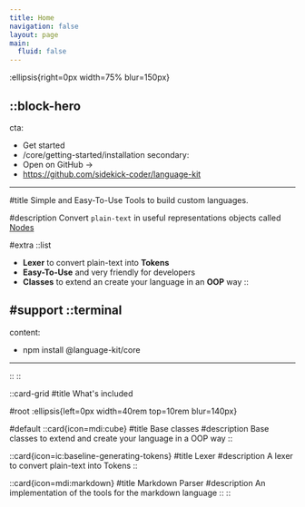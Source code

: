 ```yaml
---
title: Home
navigation: false
layout: page
main:
  fluid: false
---
```


:ellipsis{right=0px width=75% blur=150px}

::block-hero
---
cta:
  - Get started
  - /core/getting-started/installation
secondary:
  - Open on GitHub →
  - https://github.com/sidekick-coder/language-kit
---

#title
Simple and Easy-To-Use Tools to build custom languages.

#description
Convert `plain-text` in useful representations objects called [Nodes](/core/classes/basenode)

#extra
  ::list
  - **Lexer** to convert plain-text into **Tokens**
  - **Easy-To-Use** and very friendly for developers
  - **Classes** to extend an create your language in an **OOP** way
  ::

#support
  ::terminal
  ---
  content:
  - npm install @language-kit/core
  ---
  ::
::

::card-grid
#title
What's included

#root
:ellipsis{left=0px width=40rem top=10rem blur=140px}

#default
  ::card{icon=mdi:cube}
  #title
  Base classes
  #description
  Base classes to extend and create your language in a OOP way
  ::

  ::card{icon=ic:baseline-generating-tokens}
  #title
  Lexer
  #description
  A lexer to convert plain-text into Tokens
  ::

  ::card{icon=mdi:markdown}
  #title
  Markdown Parser
  #description
  An implementation of the tools for the markdown language
  ::
::
